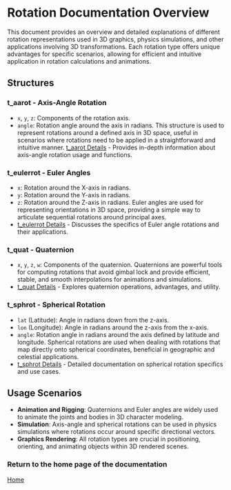 # Rotation Documentation Overview

This document provides an overview and detailed explanations of different rotation representations used in 3D graphics, physics simulations, and other applications involving 3D transformations. Each rotation type offers unique advantages for specific scenarios, allowing for efficient and intuitive application in rotation calculations and animations.

## Structures

### t_aarot - Axis-Angle Rotation
- `x`, `y`, `z`: Components of the rotation axis.
- `angle`: Rotation angle around the axis in radians.
This structure is used to represent rotations around a defined axis in 3D space, useful in scenarios where rotations need to be applied in a straightforward and intuitive manner.
[t_aarot Details](./aarot/t_aarot.md) - Provides in-depth information about axis-angle rotation usage and functions.

### t_eulerrot - Euler Angles
- `x`: Rotation around the X-axis in radians.
- `y`: Rotation around the Y-axis in radians.
- `z`: Rotation around the Z-axis in radians.
Euler angles are used for representing orientations in 3D space, providing a simple way to articulate sequential rotations around principal axes.
- [t_eulerrot Details](./eulerrot/t_eulerrot.md) - Discusses the specifics of Euler angle rotations and their applications.

### t_quat - Quaternion
- `x`, `y`, `z`, `w`: Components of the quaternion.
Quaternions are powerful tools for computing rotations that avoid gimbal lock and provide efficient, stable, and smooth interpolations for animations and simulations.
- [t_quat Details](./quaternion/t_quat.md) - Explores quaternion operations, advantages, and utility.

### t_sphrot - Spherical Rotation
- `lat` (Latitude): Angle in radians down from the z-axis.
- `lon` (Longitude): Angle in radians around the z-axis from the x-axis.
- `angle`: Rotation angle in radians around the axis defined by latitude and longitude.
Spherical rotations are used when dealing with rotations that map directly onto spherical coordinates, beneficial in geographic and celestial applications.
- [t_sphrot Details](./sphrot/t_sphrot.md) - Detailed documentation on spherical rotation specifics and use cases.

## Usage Scenarios
- **Animation and Rigging**: Quaternions and Euler angles are widely used to animate the joints and bodies in 3D character modeling.
- **Simulation**: Axis-angle and spherical rotations can be used in physics simulations where rotations occur around specific directional vectors.
- **Graphics Rendering**: All rotation types are crucial in positioning, orienting, and animating objects within 3D rendered scenes.

### Return to the home page of the documentation
[Home](../home.md)
